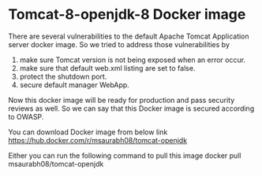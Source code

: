 # Tomcat-8-openjdk-8 Docker image 

There are several vulnerabilities to the default Apache Tomcat Application server docker image.
So we tried to address those vulnerabilities by 
  1. make sure Tomcat version is not being exposed when an error occur.
  2. make sure that default web.xml listing are set to false.
  3. protect the shutdown port.
  4. secure default manager WebApp.
  
Now this docker image will be ready for production and pass security reviews as well.
So we can say that this Docker image is secured according to OWASP.

You can download Docker image from below link
https://hub.docker.com/r/msaurabh08/tomcat-openjdk

Either you can run the following command to pull this image
docker pull msaurabh08/tomcat-openjdk
